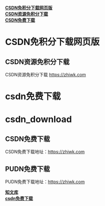 **[CSDN免积分下载网页版](https://zhiwk.com/)**  
**[CSDN资源免积分下载](https://zhiwk.com/)**  
**[CSDN免费下载](https://zhiwk.com/)**  
# CSDN免积分下载网页版
## CSDN资源免积分下载
CSDN资源免积分下载 https://zhiwk.com
# csdn免费下载
# csdn_download
## CSDN免费下载
CSDN免费下载地址：https://zhiwk.com
## PUDN免费下载
PUDN免费下载地址：https://zhiwk.com

**[知文库](http://zhiwk.com/)**  
**[csdn免费下载](https://zhiwk.com/)**  

